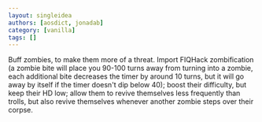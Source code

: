 ```yaml
---
layout: singleidea
authors: [aosdict, jonadab]
category: [vanilla]
tags: []
---
```

Buff zombies, to make them more of a threat. Import FIQHack zombification (a zombie bite will place you 90-100 turns away from turning into a zombie, each additional bite decreases the timer by around 10 turns, but it will go away by itself if the timer doesn't dip below 40); boost their difficulty, but keep their HD low; allow them to revive themselves less frequently than trolls, but also revive themselves whenever another zombie steps over their corpse.
